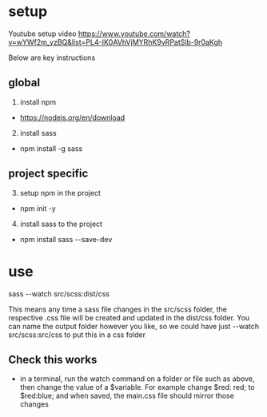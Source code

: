 # setup
Youtube setup video
https://www.youtube.com/watch?v=wYWf2m_yzBQ&list=PL4-IK0AVhVjMYRhK9vRPatSlb-9r0aKgh

Below are key instructions
## global
1. install npm
  - https://nodejs.org/en/download
2. install sass
  - npm install -g sass
## project specific
3. setup npm in the project 
  - npm init -y
4. install sass to the project
  - npm install sass --save-dev

# use
sass --watch src/scss:dist/css

This means any time a sass file changes in the src/scss folder, the respective .css file will be created and updated in the dist/css folder. You can name the output folder however you like, so we could have just --watch src/scss:src/css to put this in a css folder


## Check this works
- in a terminal, run the watch command on a folder or file such as above, then change the value of a $variable. For example change $red: red; to $red:blue; and when saved, the main.css file should mirror those changes
